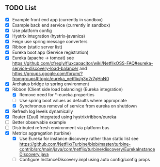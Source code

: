 ## TODO List

- [x] Example front end app (currently in sandbox)
- [x] Example back end service (currently in sandbox)
- [x] Use platform config
- [x] Hystrix integration (hystrix-javanica)
- [x] Feign use spring message converters
- [x] Ribbon (static server list)
- [x] Eureka boot app (Service registration)
- [x] Eureka (apache -> tomcat) see https://github.com/cfregly/fluxcapacitor/wiki/NetflixOSS-FAQ#eureka-service-discovery-load-balancer and https://groups.google.com/forum/?fromgroups#!topic/eureka_netflix/g3p2r7gHnN0
- [x] Archaius bridge to spring environment
- [x] Ribbon (Client side load balancing) (Eureka integration)
  - [x] Remove need for *-eureka.properties
  - [ ] Use spring boot values as defaults where appropriate
  - [x] Synchronous removal of service from eureka on shutdown
- [x] Refresh log levels dynamically
- [x] Router (Zuul) integrated using hystrix/ribbon/eureka
- [ ] Better observable example
- [ ] Distributed refresh environment via platform bus
- [x] Metrics aggregation (turbine)
  - [x] Use Eureka for instance discovery rather than static list see https://github.com/Netflix/Turbine/blob/master/turbine-contrib/src/main/java/com/netflix/turbine/discovery/EurekaInstanceDiscovery.java
  - [ ] Configure InstanceDiscovery.impl using auto config/config props
